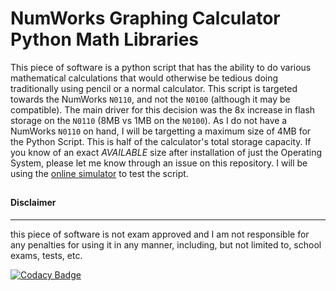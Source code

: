# NumWorks Graphing Calculator Python Math Libraries
This piece of software is a python script that has the ability to do various mathematical calculations that would otherwise be tedious doing traditionally using pencil or a normal calculator. This script is targeted towards the NumWorks ```N0110```, and not the ```N0100``` (although it may be compatible). The main driver for this decision was the 8x increase in flash storage on the ```N0110``` (8MB vs 1MB on the ```N0100```). As I do not have a NumWorks ```N0110``` on hand, I will be targetting a maximum size of 4MB for the Python Script. This is half of the calculator's total storage capacity. If you know of an exact *AVAILABLE* size after installation of just the Operating System, please let me know through an issue on this repository. I will be using the [online simulator](https://www.numworks.com/simulator/) to test the script.
##
###
#### Disclaimer
---
this piece of software is not exam approved and I am not responsible for any penalties for using it in any manner, including, but not limited to, school exams, tests, etc.

[![Codacy Badge](https://app.codacy.com/project/badge/Grade/4f4ec6c263e645589607cea94aebeeff)](https://www.codacy.com/manual/one-and-only/numworks-math-libs?utm_source=github.com&amp;utm_medium=referral&amp;utm_content=one-and-only/numworks-math-libs&amp;utm_campaign=Badge_Grade)
